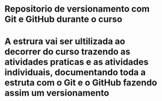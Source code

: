 # Repositorio de versionamento com Git e GitHub durante o curso

# A estrura vai ser ultilizada ao decorrer do curso trazendo as atividades praticas e as atividades individuais, documentando toda a estruta com o Git e o GitHub fazendo assim um versionamento